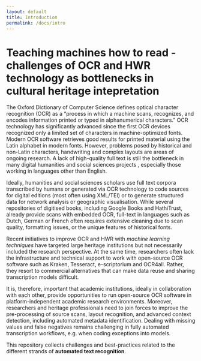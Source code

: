 ```yaml
---
layout: default
title: Introduction
permalink: /docs/intro
---
```


# Teaching machines how to read - challenges of OCR and HWR technology as bottlenecks in cultural heritage intepretation

The Oxford Dictionary of Computer Science defines optical character recognition (OCR) as a “process in which a machine scans, recognizes, and encodes information printed or typed in alphanumerical characters.” OCR technology has significantly advanced since the first OCR devices recognized only a limited set of characters in machine-optimized fonts. Modern OCR software retrieves good results for printed material using the Latin alphabet in modern fonts. However, problems posed by historical and non-Latin characters, handwriting and complex layouts are areas of ongoing research. A lack of high-quality full text is still the bottleneck in many digital humanities and social sciences projects , especially those working in languages other than English.

Ideally, humanities and social sciences scholars use full text corpora transcribed by humans or generated via OCR technology to code sources for digital editions (most often using XML/TEI) or to generate structured data for network analysis or geographic visualisation. While several repositories of digitised books, including Google Books and HathiTrust, already provide scans with embedded OCR, full-text in languages such as Dutch, German or French often requires extensive cleaning due to scan quality, formatting issues, or the unique features of historical fonts.

Recent initiatives to improve OCR and HWR with *machine learning techniques* have targeted large heritage institutions but not necessarily included the research perspective. At the same time, researchers often lack the infrastructure and technical support to work with open-source OCR software such as Kraken, Tesseract, e-scriptorium and OCR4all. Rather, they resort to commercial alternatives that can make data reuse and sharing transcription models difficult.

It is, therefore, important that academic institutions, ideally in collaboration with each other, provide opportunities to run open-source OCR software in platform-independent academic research environments. Moreover, researchers and heritage professionals need to join forces to improve the pre-processing of source scans, layout recognition, and advanced context detection, including automated metadata identification. Dealing with missing values and false negatives remains challenging in fully automated transcription workflows, e.g. when coding exceptions into models. 

This repository collects challenges and best-practices related to the different strands of **automated text recognition**.

